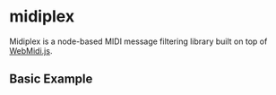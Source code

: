 # midiplex

Midiplex is a node-based MIDI message filtering library built on top of [WebMidi.js](https://github.com/djipco/webmidi). 


## Basic Example

```typescript



```